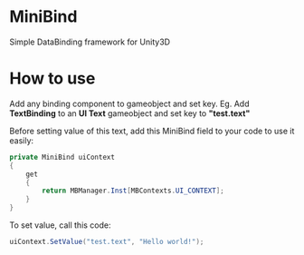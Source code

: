 # MiniBind
Simple DataBinding framework for Unity3D

# How to use
Add any binding component to gameobject and set key. Eg. Add <b>TextBinding</b> to an <b>UI Text</b> gameobject and set key to <b>"test.text"</b>

Before setting value of this text, add this MiniBind field to your code to use it easily:

```csharp
private MiniBind uiContext
{
	get
	{
		return MBManager.Inst[MBContexts.UI_CONTEXT];
	}
}
```

To set value, call this code:


```csharp
uiContext.SetValue("test.text", "Hello world!");
```
